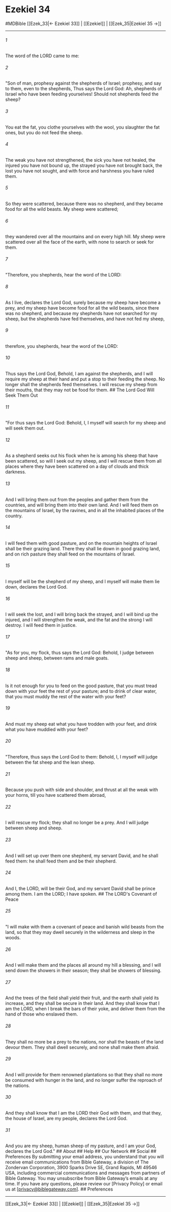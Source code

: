 # Ezekiel 34
#MDBible
[[Ezek_33|← Ezekiel 33]] | [[Ezekiel]] | [[Ezek_35|Ezekiel 35 →]]

***


###### 1 
The word of the LORD came to me: 

###### 2 
"Son of man, prophesy against the shepherds of Israel; prophesy, and say to them, even to the shepherds, Thus says the Lord God: Ah, shepherds of Israel who have been feeding yourselves! Should not shepherds feed the sheep? 

###### 3 
You eat the fat, you clothe yourselves with the wool, you slaughter the fat ones, but you do not feed the sheep. 

###### 4 
The weak you have not strengthened, the sick you have not healed, the injured you have not bound up, the strayed you have not brought back, the lost you have not sought, and with force and harshness you have ruled them. 

###### 5 
So they were scattered, because there was no shepherd, and they became food for all the wild beasts. My sheep were scattered; 

###### 6 
they wandered over all the mountains and on every high hill. My sheep were scattered over all the face of the earth, with none to search or seek for them. 

###### 7 
"Therefore, you shepherds, hear the word of the LORD: 

###### 8 
As I live, declares the Lord God, surely because my sheep have become a prey, and my sheep have become food for all the wild beasts, since there was no shepherd, and because my shepherds have not searched for my sheep, but the shepherds have fed themselves, and have not fed my sheep, 

###### 9 
therefore, you shepherds, hear the word of the LORD: 

###### 10 
Thus says the Lord God, Behold, I am against the shepherds, and I will require my sheep at their hand and put a stop to their feeding the sheep. No longer shall the shepherds feed themselves. I will rescue my sheep from their mouths, that they may not be food for them. ## The Lord God Will Seek Them Out 

###### 11 
"For thus says the Lord God: Behold, I, I myself will search for my sheep and will seek them out. 

###### 12 
As a shepherd seeks out his flock when he is among his sheep that have been scattered, so will I seek out my sheep, and I will rescue them from all places where they have been scattered on a day of clouds and thick darkness. 

###### 13 
And I will bring them out from the peoples and gather them from the countries, and will bring them into their own land. And I will feed them on the mountains of Israel, by the ravines, and in all the inhabited places of the country. 

###### 14 
I will feed them with good pasture, and on the mountain heights of Israel shall be their grazing land. There they shall lie down in good grazing land, and on rich pasture they shall feed on the mountains of Israel. 

###### 15 
I myself will be the shepherd of my sheep, and I myself will make them lie down, declares the Lord God. 

###### 16 
I will seek the lost, and I will bring back the strayed, and I will bind up the injured, and I will strengthen the weak, and the fat and the strong I will destroy. I will feed them in justice. 

###### 17 
"As for you, my flock, thus says the Lord God: Behold, I judge between sheep and sheep, between rams and male goats. 

###### 18 
Is it not enough for you to feed on the good pasture, that you must tread down with your feet the rest of your pasture; and to drink of clear water, that you must muddy the rest of the water with your feet? 

###### 19 
And must my sheep eat what you have trodden with your feet, and drink what you have muddied with your feet? 

###### 20 
"Therefore, thus says the Lord God to them: Behold, I, I myself will judge between the fat sheep and the lean sheep. 

###### 21 
Because you push with side and shoulder, and thrust at all the weak with your horns, till you have scattered them abroad, 

###### 22 
I will rescue my flock; they shall no longer be a prey. And I will judge between sheep and sheep. 

###### 23 
And I will set up over them one shepherd, my servant David, and he shall feed them: he shall feed them and be their shepherd. 

###### 24 
And I, the LORD, will be their God, and my servant David shall be prince among them. I am the LORD; I have spoken. ## The LORD's Covenant of Peace 

###### 25 
"I will make with them a covenant of peace and banish wild beasts from the land, so that they may dwell securely in the wilderness and sleep in the woods. 

###### 26 
And I will make them and the places all around my hill a blessing, and I will send down the showers in their season; they shall be showers of blessing. 

###### 27 
And the trees of the field shall yield their fruit, and the earth shall yield its increase, and they shall be secure in their land. And they shall know that I am the LORD, when I break the bars of their yoke, and deliver them from the hand of those who enslaved them. 

###### 28 
They shall no more be a prey to the nations, nor shall the beasts of the land devour them. They shall dwell securely, and none shall make them afraid. 

###### 29 
And I will provide for them renowned plantations so that they shall no more be consumed with hunger in the land, and no longer suffer the reproach of the nations. 

###### 30 
And they shall know that I am the LORD their God with them, and that they, the house of Israel, are my people, declares the Lord God. 

###### 31 
And you are my sheep, human sheep of my pasture, and I am your God, declares the Lord God." ## About ## Help ## Our Network ## Social ## Preferences By submitting your email address, you understand that you will receive email communications from Bible Gateway, a division of The Zondervan Corporation, 3900 Sparks Drive SE, Grand Rapids, MI 49546 USA, including commercial communications and messages from partners of Bible Gateway. You may unsubscribe from Bible Gateway&rsquo;s emails at any time. If you have any questions, please review our [Privacy Policy] or email us at [privacy@biblegateway.com]. ## Preferences

***

[[Ezek_33|← Ezekiel 33]] | [[Ezekiel]] | [[Ezek_35|Ezekiel 35 →]]
